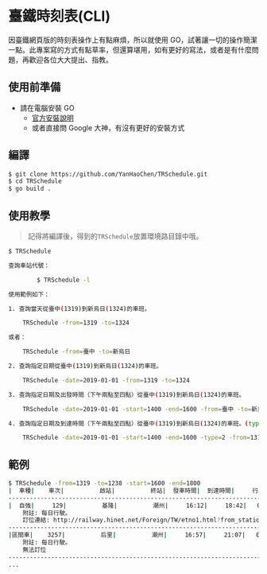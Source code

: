 # 臺鐵時刻表(CLI)

因臺鐵網頁版的時刻表操作上有點麻煩，所以就使用 GO，試著讓一切的操作簡潔一點。此專案寫的方式有點草率，但還算堪用，如有更好的寫法，或者是有什麼問題，再歡迎各位大大提出、指教。

## 使用前準備

* 請在電腦安裝 GO
  * [官方安裝說明](https://golang.org/doc/install)
  * 或者直接問 Google 大神，有沒有更好的安裝方式

## 編譯

```bash
$ git clone https://github.com/YanHaoChen/TRSchedule.git
$ cd TRSchedule
$ go build .
```

## 使用教學

> 記得將編譯後，得到的`TRSchedule`放置環境路目錄中哦。

```bash
$ TRSchedule                                                                                                                       

查詢車站代號：

        $ TRSchedule -l

使用範例如下：

1. 查詢當天從臺中(1319)到新烏日(1324)的車班。

	TRSchedule -from=1319 -to=1324

或者：

	TRSchedule -from=臺中 -to=新烏日

2. 查詢指定日期從臺中(1319)到新烏日(1324)的車班。

	TRSchedule -date=2019-01-01 -from=1319 -to=1324

3. 查詢指定日期及出發時間（下午兩點至四點）從臺中(1319)到新烏日(1324)的車班。

	TRSchedule -date=2019-01-01 -start=1400 -end=1600 -from=臺中 -to=新烏日

4. 查詢指定日期及到達時間（下午兩點至四點）從臺中(1319)到新烏日(1324)的車班。(type 預設為 1 ，也就是查詢出發時間。)

	TRSchedule -date=2019-01-01 -start=1400 -end=1600 -type=2 -from=1319 -to=1324
```

## 範例

```bash
$ TRSchedule -from=1319 -to=1238 -start=1600 -end=1800
|  車種|    車次|          啟站|          終站|  發車時間|  到達時間|     行駛時間|    票價|
--------------------------------------------------------------------------------------------
|  自強|     129|          基隆|          潮州|     16:12|     18:42|   02小時30分|     469|
	附註: 每日行駛。
	訂位連結: http://railway.hinet.net/Foreign/TW/etno1.html?from_station=146&to_station=185&getin_date=2018/12/23&train_no=129
--------------------------------------------------------------------------------------------
|區間車|    3257|          后里|          潮州|     16:57|     21:07|   04小時10分|     301|
	附註: 每日行駛。
	無法訂位
--------------------------------------------------------------------------------------------
...
```

